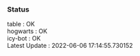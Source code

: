 ### Status


table : OK  
hogwarts : OK  
icy-bot : OK  
Latest Update : 2022-06-06 17:14:55.730152

